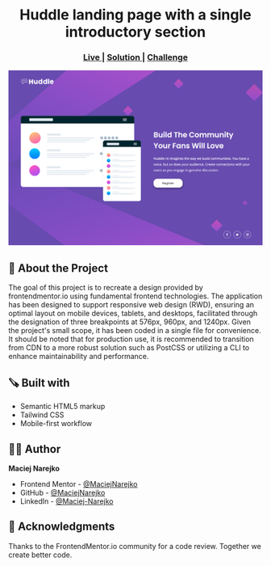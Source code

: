 <h1 align="center">Huddle landing page with a single introductory section</h1>
<div align="center">
  <h3>
    <a href="https://maciejnarejko.github.io/huddle-landing-page-with-single-introductory-section/">
      Live
    </a>
    | 
    <a href="https://www.frontendmentor.io/solutions/tailwind-css-classonly-huddle-landing-page-with-single-section-peghlzSxXj">
      Solution
    </a>
    | 
    <a href="https://www.frontendmentor.io/challenges/huddle-landing-page-with-a-single-introductory-section-B_2Wvxgi0">
      Challenge
    </a>
  </h3>
</div>

![Desktop](./images/desktop-result.jpg)

## 📝 About the Project

The goal of this project is to recreate a design provided by frontendmentor.io using fundamental frontend technologies. The application has been designed to support responsive web design (RWD), ensuring an optimal layout on mobile devices, tablets, and desktops, facilitated through the designation of three breakpoints at 576px, 960px, and 1240px.
Given the project's small scope, it has been coded in a single file for convenience. It should be noted that for production use, it is recommended to transition from CDN to a more robust solution such as PostCSS or utilizing a CLI to enhance maintainability and performance.

## 🪚 Built with

- Semantic HTML5 markup
- Tailwind CSS
- Mobile-first workflow

## 👨‍💻 Author

**Maciej Narejko**

- Frontend Mentor - [@MaciejNarejko](https://www.frontendmentor.io/profile/MaciejNarejko)
- GitHub - [@MaciejNarejko](https://github.com/maciejnarejko)
- LinkedIn - [@Maciej-Narejko](https://www.linkedin.com/in/maciej-narejko)

## 💖 Acknowledgments

Thanks to the FrontendMentor.io community for a code review.
Together we create better code.
